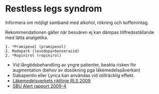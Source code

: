 Restless legs syndrom
=====================

Informera om möjligt samband med alkohol, rökning och koffeinintag.

Rekommendationen gäller när besvären ej kan dämpas tillfredsställande
med lätta analgetika.

    1. *Pramipexol (pramipexol)
    2. Madopark (levodopa+benserazid)
    2. *Ropinirol (ropinirol)

-   Vid långtidsbehandling av yngre patienter, beakta risken för augmentation
    (behov av dosökning pga läkemedelspåverkan)
-	Gabapentin eller Lyrica kan användas vid otillräcklig effekt.
-   [Läkemedelsverkets riktlinje RLS 2009](http://www.lakemedelsverket.se/malgrupp/Halso---sjukvard/Behandlings--rekommendationer/Behandlingsrekommendation---listan/Restless-legs-syndrom-RLS)
-   [SBU Alert rapport 2009-4](http://www.sbu.se/sv/Publicerat/Alert/Dopaminerga-medel-vid-restless-legs-syndrome)
